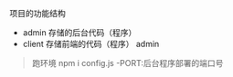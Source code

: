 项目的功能结构
- admin 存储的后台代码（程序）
- client 存储前端的代码（程序）
admin 
> 跑环境 npm i
> config.js
    -PORT:后台程序部署的端口号